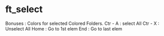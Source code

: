 # ft_select

Bonuses :
Colors for selected
Colored Folders.
Ctr - A : select All
Ctr - X : Unselect All
Home : Go to 1st elem
End : Go to last elem
